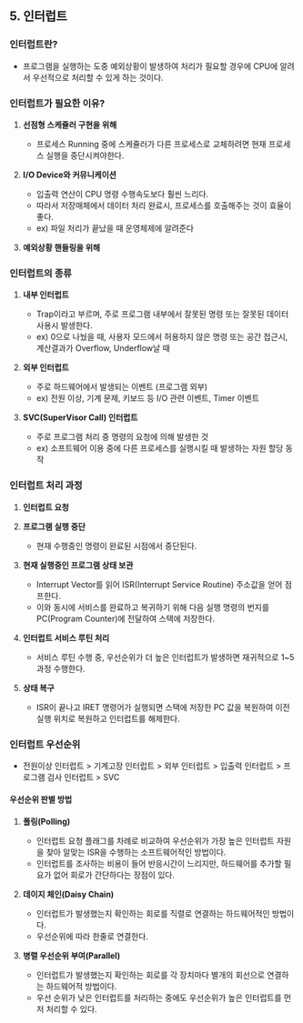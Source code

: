 ## 5. 인터럽트
### 인터럽트란?
- 프로그램을 실행하는 도중 예외상황이 발생하여 처리가 필요할 경우에 CPU에 알려서 우선적으로 처리할 수 있게 하는 것이다.

### 인터럽트가 필요한 이유?
1. **선점형 스케쥴러 구현을 위해**
    - 프로세스 Running 중에 스케쥴러가 다른 프로세스로 교체하려면 현재 프로세스 실행을 중단시켜야한다.


2. **I/O Device와 커뮤니케이션**
    - 입출력 연산이 CPU 명령 수행속도보다 훨씬 느리다.
    - 따라서 저장매체에서 데이터 처리 완료시, 프로세스를 호출해주는 것이 효율이 좋다.
    - ex) 파일 처리가 끝났을 때 운영체제에 알려준다
   

3. **예외상황 핸들링을 위해**

### 인터럽트의 종류
1. **내부 인터럽트**
    - Trap이라고 부르며, 주로 프로그램 내부에서 잘못된 명령 또는 잘못된 데이터 사용시 발생한다.
    - ex) 0으로 나눴을 때, 사용자 모드에서 허용하지 않은 명령 또는 공간 접근시, 계산결과가 Overflow, Underflow날 때
   

2. **외부 인터럽트**
    - 주로 하드웨어에서 발생되는 이벤트 (프로그램 외부)
    - ex) 전원 이상, 기계 문제, 키보드 등 I/O 관련 이벤트, Timer 이벤트

3. **SVC(SuperVisor Call) 인터럽트**
    - 주로 프로그램 처리 중 명령의 요청에 의해 발생한 것
    - ex) 소프트웨어 이용 중에 다른 프로세스를 실행시킬 때 발생하는 자원 할당 동작

### 인터럽트 처리 과정
1. **인터럽트 요청**


2. **프로그램 실행 중단**
   - 현재 수행중인 명령이 완료된 시점에서 중단된다.


3. **현재 실행중인 프로그램 상태 보관**
   - Interrupt Vector를 읽어 ISR(Interrupt Service Routine) 주소값을 얻어 점프한다.
   - 이와 동시에 서비스를 완료하고 복귀하기 위해 다음 실행 명령의 번지를 PC(Program Counter)에 전달하여 스택에 저장한다.


4. **인터럽트 서비스 루틴 처리**
   - 서비스 루틴 수행 중, 우선순위가 더 높은 인터럽트가 발생하면 재귀적으로 1~5 과정 수행한다.


5. **상태 복구**
   - ISR이 끝나고 IRET 명령어가 실행되면 스택에 저장한 PC 값을 복원하여 이전 실행 위치로 복원하고 인터럽트를 해제한다.
   
   
### 인터럽트 우선순위
- 전원이상 인터럽트 > 기계고장 인터럽트 > 외부 인터럽트 > 입출력 인터럽트 > 프로그램 검사 인터럽트 > SVC

#### 우선순위 판별 방법
1. **폴링(Polling)**
   - 인터럽트 요청 플래그를 차례로 비교하여 우선순위가 가장 높은 인터럽트 자원을 찾아 알맞는 ISR을 수행하는 소프트웨어적인 방법이다. 
   - 인터럽트를 조사하는 비용이 들어 반응시간이 느리지만, 하드웨어를 추가할 필요가 없어 회로가 간단하다는 장점이 있다.
   

2. **데이지 체인(Daisy Chain)**
   - 인터럽트가 발생했는지 확인하는 회로를 직렬로 연결하는 하드웨어적인 방법이다. 
   - 우선순위에 따라 한줄로 연결한다.
   

3. **병렬 우선순위 부여(Parallel)**
   - 인터럽트가 발생했는지 확인하는 회로를 각 장치마다 별개의 회선으로 연결하는 하드웨어적 방법이다.
   - 우선 순위가 낮은 인터럽트를 처리하는 중에도 우선순위가 높은 인터럽트를 먼저 처리할 수 있다.